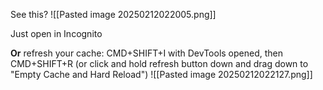 See this?
![[Pasted image 20250212022005.png]]

Just open in Incognito

**Or** refresh your cache:
CMD+SHIFT+I with DevTools opened, then CMD+SHIFT+R (or click and hold refresh button down and drag down to "Empty Cache and Hard Reload")
![[Pasted image 20250212022127.png]]
